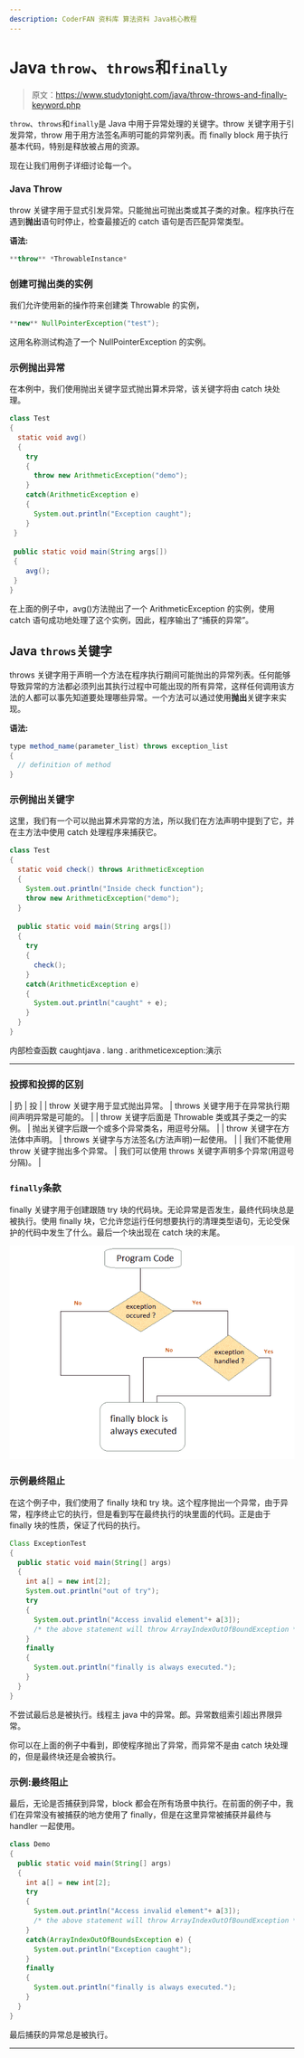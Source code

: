 ```yaml
---
description: CoderFAN 资料库 算法资料 Java核心教程
---
```


# Java `throw`、`throws`和`finally`

> 原文：<https://www.studytonight.com/java/throw-throws-and-finally-keyword.php>

`throw`、`throws`和`finally`是 Java 中用于异常处理的关键字。throw 关键字用于引发异常，throw 用于用方法签名声明可能的异常列表。而 finally block 用于执行基本代码，特别是释放被占用的资源。

现在让我们用例子详细讨论每一个。

### Java Throw

throw 关键字用于显式引发异常。只能抛出可抛出类或其子类的对象。程序执行在遇到**抛出**语句时停止，检查最接近的 catch 语句是否匹配异常类型。

**语法:**

```java
**throw** *ThrowableInstance*
```

### 创建可抛出类的实例

我们允许使用新的操作符来创建类 Throwable 的实例，

```java
**new** NullPointerException("test");
```

这用名称测试构造了一个 NullPointerException 的实例。

### 示例抛出异常

在本例中，我们使用抛出关键字显式抛出算术异常，该关键字将由 catch 块处理。

```java
class Test
{
  static void avg()
  {
    try
    {
      throw new ArithmeticException("demo");
    }
    catch(ArithmeticException e)
    {
      System.out.println("Exception caught");
    }
 }

 public static void main(String args[])
 {
    avg();
 }
} 
```

在上面的例子中，avg()方法抛出了一个 ArithmeticException 的实例，使用 catch 语句成功地处理了这个实例，因此，程序输出了“捕获的异常”。

## Java `throws`关键字

throws 关键字用于声明一个方法在程序执行期间可能抛出的异常列表。任何能够导致异常的方法都必须列出其执行过程中可能出现的所有异常，这样任何调用该方法的人都可以事先知道要处理哪些异常。一个方法可以通过使用**抛出**关键字来实现。

**语法:**

```java
type method_name(parameter_list) throws exception_list
{
  // definition of method
} 
```

### 示例抛出关键字

这里，我们有一个可以抛出算术异常的方法，所以我们在方法声明中提到了它，并在主方法中使用 catch 处理程序来捕获它。

```java
class Test
{
  static void check() throws ArithmeticException
  {  
    System.out.println("Inside check function");
    throw new ArithmeticException("demo");
  }

  public static void main(String args[])
  {
    try
    {
      check();
    }
    catch(ArithmeticException e)
    {
      System.out.println("caught" + e);
    }
  }
}
```

内部检查函数 caughtjava . lang . arithmeticexception:演示

* * *

### 投掷和投掷的区别

| 扔 | 投 |
| throw 关键字用于显式抛出异常。 | throws 关键字用于在异常执行期间声明异常是可能的。 |
| throw 关键字后面是 Throwable 类或其子类之一的实例。 | 抛出关键字后跟一个或多个异常类名，用逗号分隔。 |
| throw 关键字在方法体中声明。 | throws 关键字与方法签名(方法声明)一起使用。 |
| 我们不能使用 throw 关键字抛出多个异常。 | 我们可以使用 throws 关键字声明多个异常(用逗号分隔)。 |

### `finally`条款

finally 关键字用于创建跟随 try 块的代码块。无论异常是否发生，最终代码块总是被执行。使用 finally 块，它允许您运行任何想要执行的清理类型语句，无论受保护的代码中发生了什么。最后一个块出现在 catch 块的末尾。

![finally clause in exception handling in java](img/81bb0a655f02f7d3981b017c3fcff6cc.png)

### 示例最终阻止

在这个例子中，我们使用了 finally 块和 try 块。这个程序抛出一个异常，由于异常，程序终止它的执行，但是看到写在最终执行的块里面的代码。正是由于 finally 块的性质，保证了代码的执行。

```java
Class ExceptionTest
{
  public static void main(String[] args)
  {
    int a[] = new int[2];
    System.out.println("out of try");
    try
    {
      System.out.println("Access invalid element"+ a[3]);
      /* the above statement will throw ArrayIndexOutOfBoundException */
    }
    finally
    {
      System.out.println("finally is always executed.");
    }
  }
}
```

不尝试最后总是被执行。线程主 java 中的异常。郎。异常数组索引超出界限异常。

你可以在上面的例子中看到，即使程序抛出了异常，而异常不是由 catch 块处理的，但是最终块还是会被执行。

### 示例:最终阻止

最后，无论是否捕获到异常，block 都会在所有场景中执行。在前面的例子中，我们在异常没有被捕获的地方使用了 finally，但是在这里异常被捕获并最终与 handler 一起使用。

```java
class Demo
{
  public static void main(String[] args)
  {
    int a[] = new int[2];
    try
    {
      System.out.println("Access invalid element"+ a[3]);
      /* the above statement will throw ArrayIndexOutOfBoundException */
    }
    catch(ArrayIndexOutOfBoundsException e) {
      System.out.println("Exception caught");
    }
    finally
    {
      System.out.println("finally is always executed.");
    }
  }
} 
```

最后捕获的异常总是被执行。

* * *